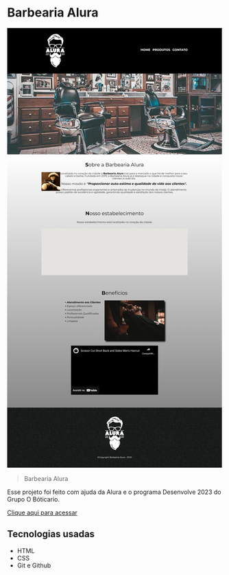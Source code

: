 # Barbearia Alura

![preview](./assets/img/site-barbearia.jpeg)

> Barbearia Alura

Esse projeto foi feito com ajuda da Alura e o programa Desenvolve 2023 do Grupo O Bóticario.

[Clique aqui para acessar](https://github.com/Arngriim/Curso-Alura-inicio-)


## Tecnologias usadas

- HTML
- CSS
- Git e Github